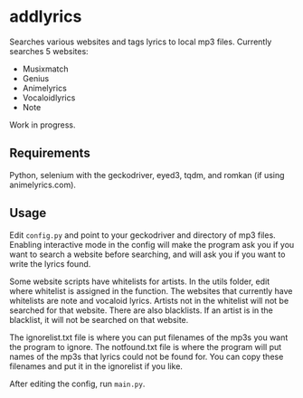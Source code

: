 # addlyrics
Searches various websites and tags lyrics to local mp3 files.  Currently searches 5 websites:
* Musixmatch
* Genius
* Animelyrics
* Vocaloidlyrics
* Note

Work in progress.

## Requirements
Python, selenium with the geckodriver, eyed3, tqdm, and romkan (if using animelyrics.com).

## Usage
Edit `config.py` and point to your geckodriver and directory of mp3 files.  Enabling interactive mode in the config will make the program ask you if you want to search a website before searching, and will ask you if you want to write the lyrics found.  

Some website scripts have whitelists for artists.  In the utils folder, edit where whitelist is assigned in the function.  The websites that currently have whitelists are note and vocaloid lyrics.  Artists not in the whitelist will not be searched for that website.  There are also blacklists.  If an artist is in the blacklist, it will not be searched on that website.  

The ignorelist.txt file is where you can put filenames of the mp3s you want the program to ignore.  The notfound.txt file is where the program will put names of the mp3s that lyrics could not be found for.  You can copy these filenames and put it in the ignorelist if you like.

After editing the config, run `main.py`.
